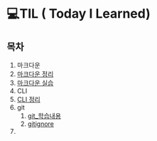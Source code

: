 # 💻TIL ( Today I Learned)



## 목차

1.  마크다운
   1. [마크다운 정리](마크다운.md)
   2. [마크다운 실습](Markdown_실습문제.md)
2.  CLI
   1. [CLI 정리](CLI.md)
3. git
   1. [git_학습내용](git_study.md)
   2. [gitignore](.gitignore.md)
4.  